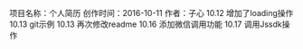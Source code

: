 项目名称：个人简历
创作时间：2016-10-11
作者：子心
10.12 增加了loading操作
10.13 git示例
10.13 再次修改readme
10.16 添加微信调用功能
10.17 调用Jssdk操作
